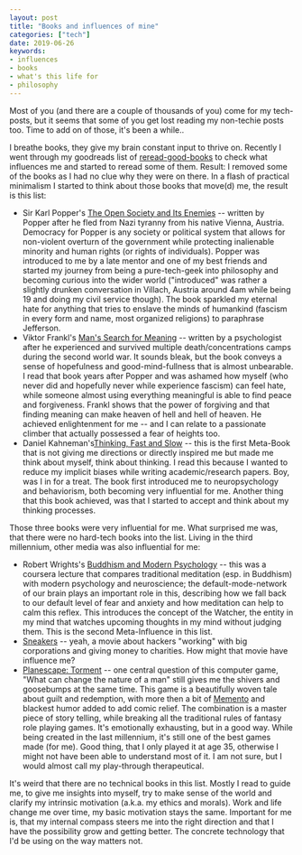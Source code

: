 ```yaml
---
layout: post
title: "Books and influences of mine"
categories: ["tech"]
date: 2019-06-26
keywords:
- influences
- books
- what's this life for
- philosophy
---
```


Most of you (and there are a couple of thousands of you) come for my tech-posts, but it seems that some of you get lost reading my non-techie posts too. Time to add on of those, it's been a while..

I breathe books, they give my brain constant input to thrive on. Recently I went through my goodreads list of [reread-good-books](https://www.goodreads.com/review/list/39432996-andreas-happe?shelf=reread-great-books) to check what influences me and started to reread some of them. Result: I removed some of the books as I had no clue why they were on there. In a flash of practical minimalism I started to think about those books that move(d) me, the result is this list:

* Sir Karl Popper's [The Open Society and Its Enemies](https://amzn.to/2RAN5os) -- written by Popper after he fled from Nazi tyranny from his native Vienna, Austria. Democracy for Popper is any society or political system that allows for non-violent overturn of the government while protecting inalienable minority and human rights (or rights of individuals). Popper was introduced to me by a late mentor and one of my best friends and started my journey from being a pure-tech-geek into philosophy and becoming curious into the wider world ("introduced" was rather a slightly drunken conversation in Villach, Austria around 4am while being 19 and doing my civil service though). The book sparkled my eternal hate for anything that tries to enslave the minds of humankind (fascism in every form and name, most organized religions) to paraphrase Jefferson.
* Viktor Frankl's [Man's Search for Meaning](https://amzn.to/2J5BD0o) -- written by a psychologist after he experienced and survived multiple death/concentrations camps during the second world war. It sounds bleak, but the book conveys a sense of hopefulness and good-mind-fullness that is almost unbearable. I read that book years after Popper and was ashamed how myself (who never did and hopefully never while experience fascism) can feel hate, while someone almost using everything meaningful is able to find peace and forgiveness. Frankl shows that the power of forgiving and that finding meaning can make heaven of hell and hell of heaven. He achieved enlightenment for me -- and I can relate to a passionate climber that actually possessed a fear of heights too.
* Daniel Kahneman's[Thinking, Fast and Slow](https://amzn.to/3gi0Zby) -- this is the first Meta-Book that is not giving me directions or directly inspired me but made me think about myself, think about thinking. I read this because I wanted to reduce my implicit biases while writing academic/research papers. Boy, was I in for a treat. The book first introduced me to neuropsychology and behaviorism, both becoming very influential for me. Another thing that this book achieved, was that I started to accept and think about my thinking processes.

Those three books were very influential for me. What surprised me was, that there were no hard-tech books into the list. Living in the third millennium, other media was also influential for me:

* Robert Wrights's [Buddhism and Modern Psychology](https://de.coursera.org/learn/science-of-meditation) -- this was a coursera lecture that compares traditional meditation (esp. in Buddhism) with modern psychology and neuroscience; the default-mode-network of our brain plays an important role in this, describing how we fall back to our default level of fear and anxiety and how meditation can help to calm this reflex. This introduces the concept of the Watcher, the entity in my mind that watches upcoming thoughts in my mind without judging them. This is the second Meta-Influence in this list.
* [Sneakers](https://www.imdb.com/title/tt0105435/) -- yeah, a movie about hackers "working" with big corporations and giving money to charities. How might that movie have influence me?
* [Planescape: Torment](https://amzn.to/2YfHDtK) -- one central question of this computer game, "What can change the nature of a man" still gives me the shivers and goosebumps at the same time. This game is a beautifully woven tale about guilt and redemption, with more then a bit of [Memento](https://www.imdb.com/title/tt0209144/) and blackest humor added to add comic relief. The combination is a master piece of story telling, while breaking all the traditional rules of fantasy role playing games. It's emotionally exhausting, but in a good way. While being created in the last millennium, it's still one of the best games made (for me). Good thing, that I only played it at age 35, otherwise I might not have been able to understand most of it. I am not sure, but I would almost call my play-through therapeutical.

It's weird that there are no technical books in this list. Mostly I read to guide me, to give me insights into myself, try to make sense of the world and clarify my intrinsic motivation (a.k.a. my ethics and morals). Work and life change me over time, my basic motivation stays the same. Important for me is, that my internal compass steers me into the right direction and that I have the possibility grow and getting better. The concrete technology that I'd be using on the way matters not.
